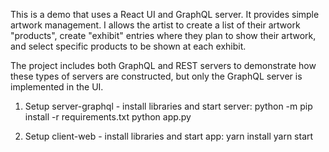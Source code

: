 This is a demo that uses a React UI and GraphQL server.
It provides simple artwork management. I allows the artist to create a list
of their artwork "products", create "exhibit" entries where they plan to
show their artwork, and select specific products to be shown at each exhibit.

The project includes both GraphQL and REST servers to demonstrate how these
types of servers are constructed, but only the GraphQL server is implemented
in the UI.

1. Setup server-graphql - install libraries and start server:
   python -m pip install -r requirements.txt
   python app.py

2. Setup client-web - install libraries and start app:
   yarn install
   yarn start
